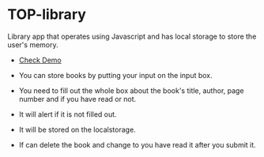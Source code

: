 # TOP-library

 Library app that operates using Javascript and has local storage to store the user's memory. 
 
 - [Check Demo](https://jameshan2002.github.io/Library/)
 
 - You can store books by putting your input on the input box.
 - You need to fill out the whole box about the book's title, author, page number and if you have read or not.
 - It will alert if it is not filled out.
 - It will be stored on the localstorage.
 - If can delete the book and change to you have read it after you submit it.
